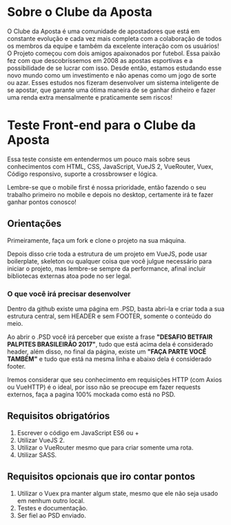 # Sobre o Clube da Aposta

O Clube da Aposta é uma comunidade de apostadores que está em constante evolução e cada vez mais completa com a colaboração de todos os membros da equipe e também da excelente interação com os usuários! O Projeto começou com dois amigos apaixonados por futebol. Essa paixão fez com que descobríssemos em 2008 as apostas esportivas e a possibilidade de se lucrar com isso. Desde então, estamos estudando esse novo mundo como um investimento e não apenas como um jogo de sorte ou azar. Esses estudos nos fizeram desenvolver um sistema inteligente de se apostar, que garante uma ótima maneira de se ganhar dinheiro e fazer uma renda extra mensalmente e praticamente sem riscos!

# Teste Front-end para o Clube da Aposta

Essa teste consiste em entendermos um pouco mais sobre seus conhecimentos com HTML, CSS, JavaScript, VueJS 2, VueRouter, Vuex, Código responsivo, suporte a crossbrowser e lógica.

Lembre-se que o mobile first é nossa prioridade, então fazendo o seu trabalho primeiro no mobile e depois no desktop, certamente irá te fazer ganhar pontos conosco!

## Orientações

Primeiramente, faça um fork e clone o projeto na sua máquina.

Depois disso crie toda a estrutura de um projeto em VueJS, pode usar boilerplate, skeleton ou qualquer coisa que você julgue necessário para iniciar o projeto, mas lembre-se sempre da performance, afinal incluir bibliotecas externas atoa pode no ser legal.

### O que você irá precisar desenvolver

Dentro da github existe uma página em .PSD, basta abri-la e criar toda a sua estrutura central, sem HEADER e sem FOOTER, somente o conteúdo do meio.

Ao abrir o .PSD você irá perceber que existe a frase **"DESAFIO BETFAIR PALPITES BRASILEIRÃO 2017"**, tudo que está acima dela é considerado header, além disso, no final da página, existe um **"FAÇA PARTE VOCÊ TAMBÉM"** e tudo que está na mesma linha e abaixo dela é considerado footer.

Iremos considerar que seu conhecimento em requisições HTTP (com Axios ou VueHTTP) é o ideal, por isso não se preocupe em fazer requests externos, faça a pagina 100% mockada como está no PSD.

## Requisitos obrigatórios

1. Escrever o código em JavaScript ES6 ou +
2. Utilizar VueJS 2.
3. Utilizar o VueRouter mesmo que para criar somente uma rota.
4. Utilizar SASS.

## Requisitos opcionais que iro contar pontos

1. Utilizar o Vuex pra manter algum state, mesmo que ele não seja usado em nenhum outro local.
2. Testes e documentação.
3. Ser fiel ao PSD enviado.
